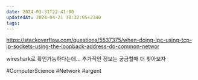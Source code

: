 ```yaml
---
date: 2024-03-31T22:41:00
updatedAt: 2024-04-21 18:32:05+2340
tags: 
---
```



https://stackoverflow.com/questions/5537375/when-doing-ipc-using-tcp-ip-sockets-using-the-loopback-address-do-common-networ

wireshark로 확인가능하다는데... 추가적인 정보는 궁금할때 더 찾아보자

#ComputerScience 
#Network 
#argent 
